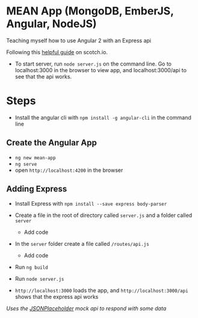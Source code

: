 # MEAN App (MongoDB, EmberJS, Angular, NodeJS)

Teaching myself how to use Angular 2 with an Express api

Following this [helpful guide](https://scotch.io/tutorials/mean-app-with-angular-2-and-the-angular-cli) on scotch.io.

- To start server, run `node server.js` on the command line.
  Go to localhost:3000 in the browser to view app, and localhost:3000/api to see that the api works.

# Steps

- Install the angular cli with `npm install -g angular-cli` in the command line

## Create the Angular App

- `ng new mean-app`
- `ng serve`
- open `http://localhost:4200` in the browser

## Adding Express

- Install Express with `npm install --save express body-parser`

- Create a file in the root of directory called `server.js` and a folder called `server`
  - Add code

- In the `server` folder create a file called `/routes/api.js`
  - Add code

- Run `ng build`

- Run `node server.js`

- `http://localhost:3000` loads the app, and `http://localhost:3000/api` shows that the express api works

*Uses the [JSONPlaceholder](https://jsonplaceholder.typicode.com/) mock api to respond with some data*
